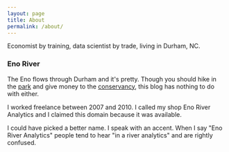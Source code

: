 ```yaml
---
layout: page
title: About
permalink: /about/
---
```


Economist by training, data scientist by trade, living in Durham, NC. 

### Eno River

The Eno flows through Durham and it's pretty. Though you should hike in the [park](http://www.ncparks.gov/Visit/parks/enri/main.php) and give money to the [conservancy](http://www.enoriver.org), this blog has nothing to do with either.

I worked freelance between 2007 and 2010. I called my shop Eno River Analytics and I claimed this domain because it was available. 

I could have picked a better name. I speak with an accent. When I say "Eno River Analytics" people tend to hear "in a river analytics" and are rightly confused. 
